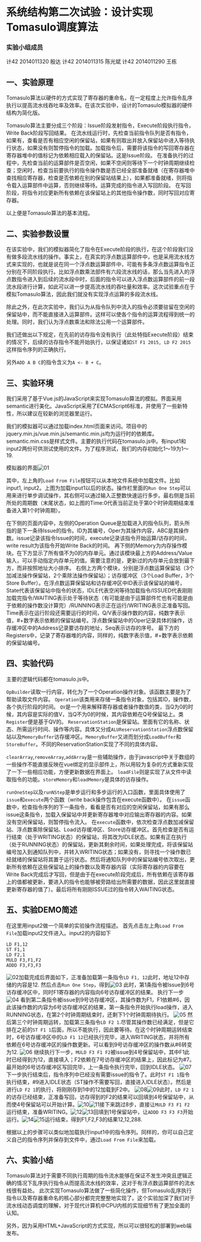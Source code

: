 # 系统结构第二次试验：设计实现Tomasulo调度算法

### 实验小组成员

计42 2014011320 殷达
计42 2014011315 陈光斌
计42 2014011290 王栋

## 一、实验原理

Tomasulo算法以硬件的方式实现了寄存器的重命名，在一定程度上允许指令乱序执行以提高流水线吞吐率及效率。在该次实验中，设计的Tomasulo模拟器的硬件结构为简化版。

Tomasulo算法主要分成三个阶段：Issue阶段发射指令，Execute阶段执行指令，Write Back阶段写回结果。
在流水线运行时，先检查当前指令队列是否有指令，如果有，查看是否有相应空闲的保留站，如果有则取出并放入保留站中进入等待执行状态，如果没有则暂停指令的加载。加载指令后，需要将该指令的写回寄存器在寄存器堆中的值标记为依赖相应载入的保留站。这是Issue阶段。
在准备执行的过程中，先检查当前的运算部件是否空闲，如果不空闲则等待下一个时钟周期继续检查；空闲时，检查当前要执行的指令操作数是否已经全部准备就绪（在寄存器堆中查找相应寄存器，检查是否依赖在别的保留站结果上），如果都准备就绪，则将指令载入运算部件中运算，否则继续等待。运算完成的指令进入写回阶段。
在写回阶段，将指令对应更新所有依赖在该保留站上的其他指令操作数，同时写回对应寄存器。

以上便是Tomasulo算法的基本流程。

## 二、实验参数设置

在该实验中，我们的模拟器简化了指令在Execute阶段的执行，在这个阶段我们没有做多段流水线的操作。事实上，在真实的浮点数运算部件中，也是采用流水线方式来实现的，也就是说在同一个浮点数运算部件中，可能有多条浮点数运算指令正分别在不同阶段执行。比如浮点数乘法部件有六段流水线的话，那么当先进入的浮点数指令进入到后续的流水段中时，后面的指令可以进入浮点数运算部件的前一段流水段进行计算，如此可以进一步提高流水线的吞吐量和效率。这次试验重点在于模拟Tomasulo算法，因此我们就没有实现浮点运算的多段流水线。

除此之外，在此次实验中，我们认为从指令队列中流入的指令必须要驻留在空闲的保留站中，而不能直接进入运算部件。这样可以使各个指令的运算流程得到统一的处理。同时，我们认为浮点数乘法和除法公用一个运算部件。

我们还做出以下规定，在先前的访存指令没有执行（此处特指Execute阶段）结束的情况下，后续的访存指令不能开始执行，以保证诸如`ST F1 2015, LD F2 2015`这样指令序列的正确执行。

另外`ADD A B C`的指令含义为`A <- B + C`。

## 三、实验环境

我们采用了基于Vue.js的JavaScript来实现Tomasulo算法的模拟。界面采用semantic进行美化。JavaScript采用了ECMAScript6标准，并使用了一些新特性，所以建议在较新的浏览器里运行。

我们的模拟器可以通过加载index.html页面来访问。项目中的jquery.min.js/vue.min.js/semantic.min.js均为运行时的依赖库。semantic.min.css是样式文件。主要的执行代码在tomasulo.js中。有input1和input2两份可供测试使用的文件。为了程序测试，我们的内存初始化1～19为1～19.

模拟器的界面![01](image/01.png)

其中，左上角的`Load From File`按钮可以从本地文件系统中加载文件。比如input1, input2。上图为加载input1以后的状态。操作栏里面的`Run One Step`可以用来进行单步调试操作，其右侧可以通过输入正整数快速运行多步。最右侧是当前所处的周期数（末尾状态，如上图的Time:0代表当前正处于第0个时钟周期结束准备进入第1个时钟周期）。

在下侧的页面内容中，左侧的Operation Queue是加载进入的指令队列，箭头所指的是下一条待Issue的指令。ID为其编号，Oper为其操作内容，ABC是其操作数。issue记录该指令Issue的时间，execute记录该指令开始运算/访存的时间，write result为该指令开始Write Back的时间。
再下侧的Memory为内存操作模块。在下方显示了所有值不为0的内存单元。通过该模块最上方的Address/Value输入，可以手动指定内存单元的值。需要注意的是，更新过的内存单元会放到最下方，而非按照地址大小排序。
右侧上方两个模块，分别是浮点数运算保留站（3个加减法操作保留站，2个乘除法操作保留站）；访存缓冲区（3个Load Buffer，3个Store Buffer）。在浮点数运算保留站和访存缓冲区中ID表示该保留站的编号，State代表该保留站中指令的状态，IDLE代表空闲等待加载指令/ISSUED代表刚刚加载完指令/WAITING表示处于等待状态（有可能是由于运算部件忙也有可能是由于依赖的操作数没计算完）/RUNNING表示正在运行/WRITING表示正准备写回。Time表示在运行阶段还需要运行的时间，Q/V表示操作数的内容，纯数字表示值，#+数字表示依赖的保留站编号。浮点数保留站中的Oper记录具体的操作，访存缓冲区中的Address记录要访存的地址，Seq表示访存的序号。
最下方的Registers中，记录了寄存器堆的内容，同样的，纯数字表示值，#+数字表示依赖的保留站编号。

## 四、实验代码

主要的逻辑代码都在tomasulo.js中。

`OpBuilder`读取一行内容，转化为了一个Operation操作对象。该函数主要是为了帮助读取文件内容。
`Operation`该类用来存储一条指令对象，包括其ID，操作数，各个执行阶段的时间。
`QV`是一个用来解释寄存器或者操作数值的类，当Q为0的时候，其内容是实际的值V，当Q不为0的时候，其内容依赖在Q号保留站上。类`Register`便是基于QV的。
`ReservationStation`是保留站。里面有它的名称、状态、所需运行时间、操作等内容。具体又分成`ALUReservationStation`浮点数保留站以及`MemoryBuffer`访存缓冲区。`MemoryBuffer`又进而划分成`LoadBuffer`和`StoreBuffer`。不同的ReservationStation实现了不同的具体内容。

`clearArray`,`removeArray`,`addArray`是一些辅助操作，由于javascript中关于数组的一些操作不能直接反映在vue绑定的显示部件上，所以用较为复杂的方式重新实现了一下一些相应功能，方便更新数据在界面上。
`loadFile`则是实现了从文件中读取指令的功能。`storeMemory`和`loadMemory`是具体的访存操作。

`runOneStep`以及`runNStep`是单步运行和多步运行的入口函数，里面具体使用了`issue`和`execute`两个函数（write back操作包含在execute函数中）。
在`issue`函数中，检查指令序列的下一条指令，看看是否有对应的空闲保留站，如果有那么issue这条指令，加载入保留站中并更新寄存器堆中对应输出寄存器的内容。如果没有空闲保留站，则暂停指令流入。
在`execute`函数中，依次检查浮点数加减保留站、浮点数乘除保留站、Load访存缓冲区、Store访存缓冲区。首先检查是否有运行结束（处于WRITING状态）的保留站，将其改为IDLE状态。如果有正在执行（处于RUNNING状态）的保留站，更新其剩余时间，如果处理完成，将该保留站编号加入到通知队列中，并转入WRITING状态；如果没有，则寻找一个操作数已经就绪的保留站将其置于运行状态。然后将通知队列中的保留站编号依次取出，更新所有依赖在这些保留站上的操作数以及寄存器内容（实际寄存器的内容要在Write Back完成后才写回，但是由于在execute阶段完成后，所有依赖在该寄存器上的值都被更新，要进入的指令也能够被旁路给出所需要的数据，因此这里就直接更新寄存器的值了）。最后将所有刚刚ISSUE过的指令转入WAITING状态。

## 五、实验DEMO简述

在这里用input2做一个简单的实验操作流程描述。
首先点击左上角`Load From File`加载input2文件进入。input2的内容如下

```assembly
LD F1,12
ST F1,1
LD F2,1
MULD F3,F1,F2
ADDD F3,F3,F3
```

![02](image/02.png)加载完成后界面如下，正准备加载第一条指令`LD F1, 12`此时，地址12中存储的内容是12.
然后点击`Run One Step`，得到![03](image/03.png)
此时，第1条指令被Issue到6号访存缓冲区中，同时F1寄存器的内容指向6号访存缓冲区的结果。
执行下一步![04](image/04.png)
看到第二条指令被issue到9号访存缓冲区，其操作数为F1，F1依赖#6，因此该操作数的内容为6号访存缓冲区的结果，第一条指令开始执行load操作，进入RUNNING状态，在第2个时钟周期结束时，还剩下1个时钟周期待执行。
![05](image/05.png)
然后第三个时钟周期运转，加载第三条指令`LD F2 1`.尽管其操作数已经满足，但是它排在之前的`ST F1 1`后面，所以不能执行，因此要等待。在这个时钟周期运转结束时，6号访存缓冲区中的`LD F1 12`已经执行完毕，进入WRITING状态，并将所有依赖在6号访存缓冲区的操作数更新。可以看到9号访存缓冲区的操作数从#6转变为12.
![06](image/06.png)
继续执行下一步，`MULD F3 F1 F2`被issue到4号保留站中，其中F1此时已经得到为12，直接填入；F2依赖在7号访存缓冲区的结果上，因此标记为#7。最开始的6号访存缓冲区写回完毕，上一条指令执行完毕，回到IDLE状态。
![07](image/07.png)
下一步执行结束后，指令序列中已经没有需要issue的指令了。此时`ST F1 1`指令执行结束，#9进入IDLE状态（ST操作不需要写回，直接进入IDLE状态）。然后是进行`LD F2 1`的执行，将刚刚存到1中的12加载到F2中。
![08](image/08.png)![09](image/09.png)此时，`LD F2 1`的访存已经结束，正准备写回，访存得到的F2的结果可以回填到4号保留站中，从而使4号保留站可以开始计算。![10](image/10.png)![11](image/11.png)接下来跳过8步，直接让`MULD F3 F1 F2`运行结束，准备WRITING。![12](image/12.png)![13](image/13.png)回填到1号保留站中，让`ADDD F3 F3 F3`开始运行。![14](image/14.png)![15](image/15.png)运行结束，得到F1,F2,F3的结果12,12,288.

根据以上的步骤可以类似地加载执行input1中的指令序列。同样的，你可以自己定义自己的指令序列并保存到文件中，通过`Load From File`来加载。

## 六、实验小结

Tomasulo算法对于需要不同执行周期的指令流水能够在保证不发生冲突且逻辑正确的情况下乱序执行指令从而提高流水线的效率，这对于有浮点数运算部件的流水线很有益处。
此次实现Tomasulo算法做了一些简化操作，但Tomasulo乱序执行指令以及寄存器重命名的核心部分都完完整整地实现了。这个实验加深了我们对于流水线动态调度的理解，对于现代计算机中CPU内核的实现细节有了更加全面的认知。

另外，因为采用HTML+JavaScript的方式实现，所以可以很轻松的部署到web端发布。
